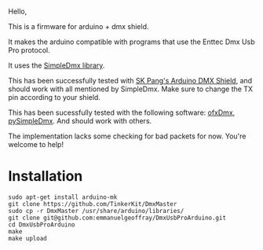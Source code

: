 Hello,

This is a firmware for arduino + dmx shield.

It makes the arduino compatible with programs that use the Enttec Dmx Usb Pro protocol.

It uses the [SimpleDmx library](http://code.google.com/p/tinkerit/wiki/DmxSimple).

This has been successfully tested with [SK Pang's Arduino DMX Shield](http://www.skpang.co.uk/catalog/arduino-dmx-shield-p-663.html), and should work with all mentioned by SimpleDmx. Make sure to change the TX pin according to your shield.

This has been sucessfully tested with the following software: [ofxDmx](https://github.com/kylemcdonald/ofxDmx), [pySimpleDmx](https://github.com/c0z3n/pySimpleDMX). And should work with others.

The implementation lacks some checking for bad packets for now. You're welcome to help!


# Installation

```
sudo apt-get install arduino-mk
git clone https://github.com/TinkerKit/DmxMaster
sudo cp -r DmxMaster /usr/share/arduino/libraries/
git clone git@github.com:emmanuelgeoffray/DmxUsbProArduino.git
cd DmxUsbProArduino
make
make upload
```

